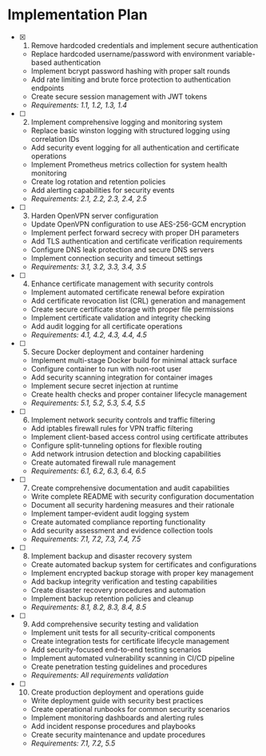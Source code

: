# Implementation Plan

- [x] 1. Remove hardcoded credentials and implement secure authentication
  - Replace hardcoded username/password with environment variable-based authentication
  - Implement bcrypt password hashing with proper salt rounds
  - Add rate limiting and brute force protection to authentication endpoints
  - Create secure session management with JWT tokens
  - _Requirements: 1.1, 1.2, 1.3, 1.4_

- [ ] 2. Implement comprehensive logging and monitoring system
  - Replace basic winston logging with structured logging using correlation IDs
  - Add security event logging for all authentication and certificate operations
  - Implement Prometheus metrics collection for system health monitoring
  - Create log rotation and retention policies
  - Add alerting capabilities for security events
  - _Requirements: 2.1, 2.2, 2.3, 2.4, 2.5_

- [ ] 3. Harden OpenVPN server configuration
  - Update OpenVPN configuration to use AES-256-GCM encryption
  - Implement perfect forward secrecy with proper DH parameters
  - Add TLS authentication and certificate verification requirements
  - Configure DNS leak protection and secure DNS servers
  - Implement connection security and timeout settings
  - _Requirements: 3.1, 3.2, 3.3, 3.4, 3.5_

- [ ] 4. Enhance certificate management with security controls
  - Implement automated certificate renewal before expiration
  - Add certificate revocation list (CRL) generation and management
  - Create secure certificate storage with proper file permissions
  - Implement certificate validation and integrity checking
  - Add audit logging for all certificate operations
  - _Requirements: 4.1, 4.2, 4.3, 4.4, 4.5_

- [ ] 5. Secure Docker deployment and container hardening
  - Implement multi-stage Docker build for minimal attack surface
  - Configure container to run with non-root user
  - Add security scanning integration for container images
  - Implement secure secret injection at runtime
  - Create health checks and proper container lifecycle management
  - _Requirements: 5.1, 5.2, 5.3, 5.4, 5.5_

- [ ] 6. Implement network security controls and traffic filtering
  - Add iptables firewall rules for VPN traffic filtering
  - Implement client-based access control using certificate attributes
  - Configure split-tunneling options for flexible routing
  - Add network intrusion detection and blocking capabilities
  - Create automated firewall rule management
  - _Requirements: 6.1, 6.2, 6.3, 6.4, 6.5_

- [ ] 7. Create comprehensive documentation and audit capabilities
  - Write complete README with security configuration documentation
  - Document all security hardening measures and their rationale
  - Implement tamper-evident audit logging system
  - Create automated compliance reporting functionality
  - Add security assessment and evidence collection tools
  - _Requirements: 7.1, 7.2, 7.3, 7.4, 7.5_

- [ ] 8. Implement backup and disaster recovery system
  - Create automated backup system for certificates and configurations
  - Implement encrypted backup storage with proper key management
  - Add backup integrity verification and testing capabilities
  - Create disaster recovery procedures and automation
  - Implement backup retention policies and cleanup
  - _Requirements: 8.1, 8.2, 8.3, 8.4, 8.5_

- [ ] 9. Add comprehensive security testing and validation
  - Implement unit tests for all security-critical components
  - Create integration tests for certificate lifecycle management
  - Add security-focused end-to-end testing scenarios
  - Implement automated vulnerability scanning in CI/CD pipeline
  - Create penetration testing guidelines and procedures
  - _Requirements: All requirements validation_

- [ ] 10. Create production deployment and operations guide
  - Write deployment guide with security best practices
  - Create operational runbooks for common security scenarios
  - Implement monitoring dashboards and alerting rules
  - Add incident response procedures and playbooks
  - Create security maintenance and update procedures
  - _Requirements: 7.1, 7.2, 5.5_